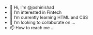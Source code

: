 - 👋 Hi, I’m @joshinishad
- 👀 I’m interested in Fintech
- 🌱 I’m currently learning HTML and CSS
- 💞️ I’m looking to collaborate on ...
- 📫 How to reach me ...

<!---
joshinishad/joshinishad is a ✨ special ✨ repository because its `README.md` (this file) appears on your GitHub profile.
You can click the Preview link to take a look at your changes.
--->
